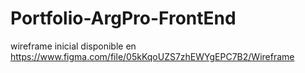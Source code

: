 # Portfolio-ArgPro-FrontEnd

wireframe inicial disponible en https://www.figma.com/file/05kKqoUZS7zhEWYgEPC7B2/Wireframe